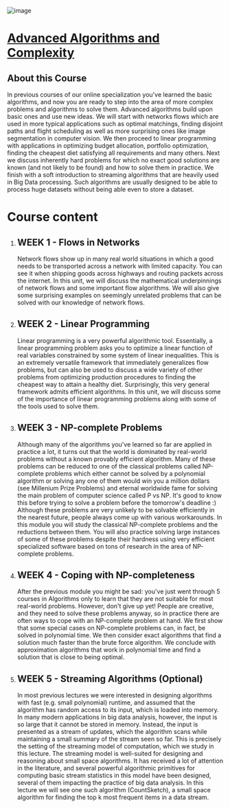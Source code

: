 ![image](https://user-images.githubusercontent.com/38851602/219871722-8f44714f-edec-48a4-ba3c-7958c98422ab.png)
<h1><a href="https://www.coursera.org/learn/advanced-algorithms-and-complexity?specialization=data-structures-algorithms">Advanced Algorithms and Complexity</a></h1>
<h2>About this Course</h2>
<p>
In previous courses of our online specialization you've learned the basic algorithms, and now you are ready to step into the area of more complex problems and algorithms to solve them. Advanced algorithms build upon basic ones and use new ideas. We will start with networks flows which are used in more typical applications such as optimal matchings, finding disjoint paths and flight scheduling as well as more surprising ones like image segmentation in computer vision. We then proceed to linear programming with applications in optimizing budget allocation, portfolio optimization, finding the cheapest diet satisfying all requirements and many others. Next we discuss inherently hard problems for which no exact good solutions are known (and not likely to be found) and how to solve them in practice. We finish with a soft introduction to streaming algorithms that are heavily used in Big Data processing. Such algorithms are usually designed to be able to process huge datasets without being able even to store a dataset.
</p>

<h1>Course content</h1>
<ol>
	<li>
		<h2>WEEK 1 - Flows in Networks</h2>
		<p>
		Network flows show up in many real world situations in which a good needs to be transported across a network with limited capacity. You can see it when shipping goods across highways and routing packets across the internet. In this unit, we will discuss the mathematical underpinnings of network flows and some important flow algorithms. We will also give some surprising examples on seemingly unrelated problems that can be solved with our knowledge of network flows.
		</p>
	</li>
	<li>
		<h2>WEEK 2 - Linear Programming</h2>
		<p>
		Linear programming is a very powerful algorithmic tool. Essentially, a linear programming problem asks you to optimize a linear function of real variables constrained by some system of linear inequalities. This is an extremely versatile framework that immediately generalizes flow problems, but can also be used to discuss a wide variety of other problems from optimizing production procedures to finding the cheapest way to attain a healthy diet. Surprisingly, this very general framework admits efficient algorithms. In this unit, we will discuss some of the importance of linear programming problems along with some of the tools used to solve them.
		</p>
	</li>
	<li>
		<h2>WEEK 3 - NP-complete Problems</h2>
		<p>
		Although many of the algorithms you've learned so far are applied in practice a lot, it turns out that the world is dominated by real-world problems without a known provably efficient algorithm. Many of these problems can be reduced to one of the classical problems called NP-complete problems which either cannot be solved by a polynomial algorithm or solving any one of them would win you a million dollars (see Millenium Prize Problems) and eternal worldwide fame for solving the main problem of computer science called P vs NP. It's good to know this before trying to solve a problem before the tomorrow's deadline :) Although these problems are very unlikely to be solvable efficiently in the nearest future, people always come up with various workarounds. In this module you will study the classical NP-complete problems and the reductions between them. You will also practice solving large instances of some of these problems despite their hardness using very efficient specialized software based on tons of research in the area of NP-complete problems.
		</p>
	</li>
	<li>
		<h2>WEEK 4 - Coping with NP-completeness</h2>
		<p>
		After the previous module you might be sad: you've just went through 5 courses in Algorithms only to learn that they are not suitable for most real-world problems. However, don't give up yet! People are creative, and they need to solve these problems anyway, so in practice there are often ways to cope with an NP-complete problem at hand. We first show that some special cases on NP-complete problems can, in fact, be solved in polynomial time. We then consider exact algorithms that find a solution much faster than the brute force algorithm. We conclude with approximation algorithms that work in polynomial time and find a solution that is close to being optimal.
		</p>
	</li>
	<li>
		<h2>WEEK 5 - Streaming Algorithms (Optional)</h2>
		<p>
		In most previous lectures we were interested in designing algorithms with fast (e.g. small polynomial) runtime, and assumed that the algorithm has random access to its input, which is loaded into memory. In many modern applications in big data analysis, however, the input is so large that it cannot be stored in memory. Instead, the input is presented as a stream of updates, which the algorithm scans while maintaining a small summary of the stream seen so far. This is precisely the setting of the streaming model of computation, which we study in this lecture. The streaming model is well-suited for designing and reasoning about small space algorithms. It has received a lot of attention in the literature, and several powerful algorithmic primitives for computing basic stream statistics in this model have been designed, several of them impacting the practice of big data analysis. In this lecture we will see one such algorithm (CountSketch), a small space algorithm for finding the top k most frequent items in a data stream.
		</p>
	</li>
</ol>
